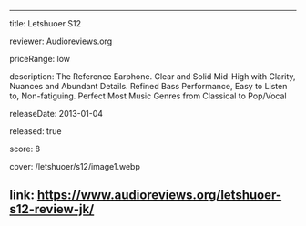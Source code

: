 ---

title: Letshuoer S12

reviewer: Audioreviews.org

priceRange: low

description: The Reference Earphone. Clear and Solid Mid-High with Clarity, Nuances and Abundant Details. Refined Bass Performance, Easy to Listen to, Non-fatiguing. Perfect Most Music Genres from Classical to Pop/Vocal

releaseDate: 2013-01-04

released: true

score: 8

cover: /letshuoer/s12/image1.webp

link: https://www.audioreviews.org/letshuoer-s12-review-jk/
---